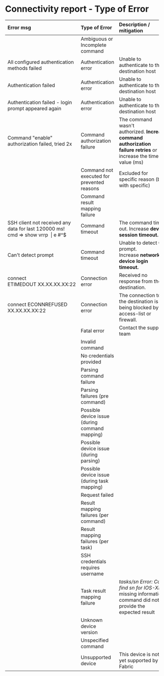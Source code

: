 # Connectivity report - Type of Error

| **Error msg**                                         | **Type of Error**                              | **Description / mitigation**                        |
|:------------------------------------------------------|:-----------------------------------------------|:----------------------------------------------------|
|                                                       | Ambiguous or Incomplete command                |                                                     |
| All configured authentication methods failed          | Authentication error                           | Unable to authenticate to the destination host      |
| Authentication failed                                 | Authentication error                           | Unable to authenticate to the destination host      |
| Authentication failed - login prompt appeared again   | Authentication error                           | Unable to authenticate to the destination host      |
| Command "enable" authorization failed, tried 2x       | Command authorization failure                  | The command wasn't authorized. **Increase command authorization failure retries** or increase the timer value (ms) |
|                                                       | Command not executed for prevented reasons     | Excluded for specific reason (bug with specific)    |
|                                                       | Command result mapping failure                 |                                                     |
| SSH client not received any data for last 120000 ms! cmd => show vrrp  \| e #^$ | Command timeout      | The command timed out. Increase **device session timeout.**                                                        |
| Can't detect prompt                                   | Command timeout                                | Unable to detect CLI prompt. Increase **network device login timeout.**                                            |
| connect ETIMEDOUT XX.XX.XX.XX:22                      | Connection error                               | Received no response from the destination.                                                                         |
| connect ECONNREFUSED XX.XX.XX.XX:22                   | Connection error                               | The connection to the destination is being blocked by an access-list or firewall.                                  |
|                                                       | Fatal error                                    | Contact the support team                                                                                           |
|                                                       | Invalid command                                |                                                     |
|                                                       | No credentials provided                        |                                                     |
|                                                       | Parsing command failure                        |                                                     |
|                                                       | Parsing failures (pre command)                 |                                                     |
|                                                       | Possible device issue (during command mapping) |                                                     |
|                                                       | Possible device issue (during parsing)         |                                                     |
|                                                       | Possible device issue (during task mapping)    |                                                     |
|                                                       | Request failed                                 |                                                     |
|                                                       | Result mapping failures (per command)          |                                                     |
|                                                       | Result mapping failures (per task)             |                                                     |
|                                                       | SSH credentials requires username              |                                                     |
|                                                       | Task result mapping failure                    | *tasks/sn Error: Can't find sn for IOS-XR:* missing information, command did not provide the expected result       |
|                                                       | Unknown device version                         |                                                     |
|                                                       | Unspecified command                            |                                                     |
|                                                       | Unsupported device                             | This device is not yet supported by IP Fabric       |